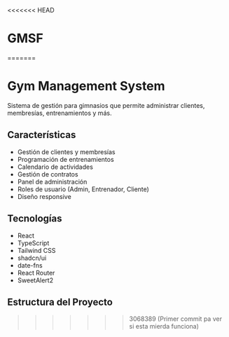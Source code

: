 <<<<<<< HEAD
# GMSF
=======
# Gym Management System

Sistema de gestión para gimnasios que permite administrar clientes, membresías, entrenamientos y más.

## Características

- Gestión de clientes y membresías
- Programación de entrenamientos
- Calendario de actividades
- Gestión de contratos
- Panel de administración
- Roles de usuario (Admin, Entrenador, Cliente)
- Diseño responsive

## Tecnologías

- React
- TypeScript
- Tailwind CSS
- shadcn/ui
- date-fns
- React Router
- SweetAlert2

## Estructura del Proyecto
>>>>>>> 3068389 (Primer commit pa ver si esta mierda funciona)

